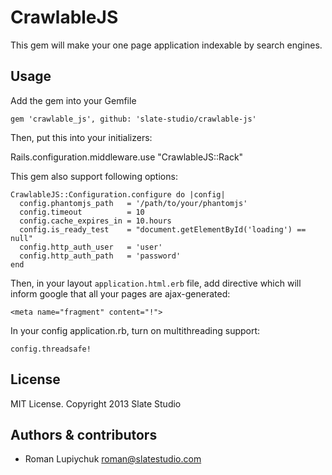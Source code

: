 # CrawlableJS

This gem will make your one page application indexable by search engines.

## Usage

Add the gem into your Gemfile

    gem 'crawlable_js', github: 'slate-studio/crawlable-js'

Then, put this into your initializers:

  Rails.configuration.middleware.use "CrawlableJS::Rack"

This gem also support following options:

    CrawlableJS::Configuration.configure do |config|
      config.phantomjs_path   = '/path/to/your/phantomjs'
      config.timeout          = 10
      config.cache_expires_in = 10.hours
      config.is_ready_test    = "document.getElementById('loading') == null"
      config.http_auth_user   = 'user'
      config.http_auth_path   = 'password'
    end

Then, in your layout `application.html.erb` file, add directive which will inform google that all your pages are ajax-generated:

    <meta name="fragment" content="!">

In your config application.rb, turn on multithreading support:

    config.threadsafe!

## License

MIT License. Copyright 2013 Slate Studio

## Authors & contributors

* Roman Lupiychuk <roman@slatestudio.com>
